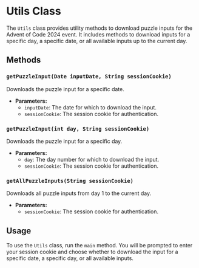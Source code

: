 # Utils Class

The `Utils` class provides utility methods to download puzzle inputs for the Advent of Code 2024 event. It includes methods to download inputs for a specific day, a specific date, or all available inputs up to the current day.

## Methods

### `getPuzzleInput(Date inputDate, String sessionCookie)`

Downloads the puzzle input for a specific date.

- **Parameters:**
  - `inputDate`: The date for which to download the input.
  - `sessionCookie`: The session cookie for authentication.

### `getPuzzleInput(int day, String sessionCookie)`

Downloads the puzzle input for a specific day.

- **Parameters:**
  - `day`: The day number for which to download the input.
  - `sessionCookie`: The session cookie for authentication.

### `getAllPuzzleInputs(String sessionCookie)`

Downloads all puzzle inputs from day 1 to the current day.

- **Parameters:**
  - `sessionCookie`: The session cookie for authentication.

## Usage

To use the `Utils` class, run the `main` method. You will be prompted to enter your session cookie and choose whether to download the input for a specific date, a specific day, or all available inputs.

